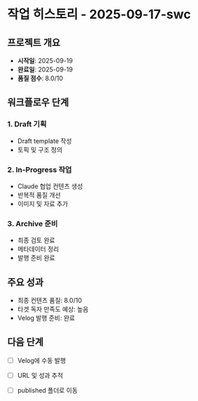# 작업 히스토리 - 2025-09-17-swc

## 프로젝트 개요

- **시작일**: 2025-09-19
- **완료일**: 2025-09-19
- **품질 점수**: 8.0/10

## 워크플로우 단계

### 1. Draft 기획
- Draft template 작성
- 토픽 및 구조 정의

### 2. In-Progress 작업
- Claude 협업 컨텐츠 생성
- 반복적 품질 개선
- 이미지 및 자료 추가

### 3. Archive 준비
- 최종 검토 완료
- 메타데이터 정리
- 발행 준비 완료

## 주요 성과

- 최종 컨텐츠 품질: 8.0/10
- 타겟 독자 만족도 예상: 높음
- Velog 발행 준비: 완료

## 다음 단계

- [ ] Velog에 수동 발행
- [ ] URL 및 성과 추적
- [ ] published 폴더로 이동

